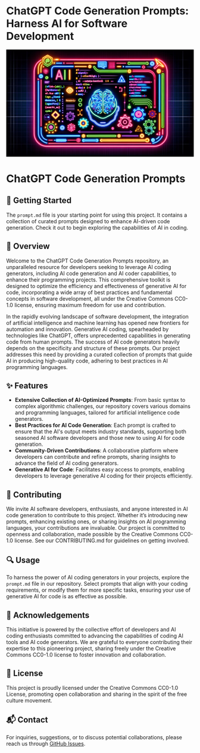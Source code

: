 # ChatGPT Code Generation Prompts: Harness AI for Software Development

![KeyPuncher ChatGPT Code Prompt](images/keypuncher-chatgpt-code-prompt.png)

# ChatGPT Code Generation Prompts

## 🚀 Getting Started
The `prompt.md` file is your starting point for using this project. It contains a collection of curated prompts designed to enhance AI-driven code generation. Check it out to begin exploring the capabilities of AI in coding.

## 📖 Overview
Welcome to the ChatGPT Code Generation Prompts repository, an unparalleled resource for developers seeking to leverage AI coding generators, including AI code generation and AI coder capabilities, to enhance their programming projects. This comprehensive toolkit is designed to optimize the efficiency and effectiveness of generative AI for code, incorporating a wide array of best practices and fundamental concepts in software development, all under the Creative Commons CC0-1.0 license, ensuring maximum freedom for use and contribution.

In the rapidly evolving landscape of software development, the integration of artificial intelligence and machine learning has opened new frontiers for automation and innovation. Generative AI coding, spearheaded by technologies like ChatGPT, offers unprecedented capabilities in generating code from human prompts. The success of AI code generators heavily depends on the specificity and structure of these prompts. Our project addresses this need by providing a curated collection of prompts that guide AI in producing high-quality code, adhering to best practices in AI programming languages.

## ✨ Features
- **Extensive Collection of AI-Optimized Prompts**: From basic syntax to complex algorithmic challenges, our repository covers various domains and programming languages, tailored for artificial intelligence code generators.
- **Best Practices for AI Code Generation**: Each prompt is crafted to ensure that the AI's output meets industry standards, supporting both seasoned AI software developers and those new to using AI for code generation.
- **Community-Driven Contributions**: A collaborative platform where developers can contribute and refine prompts, sharing insights to advance the field of AI coding generators.
- **Generative AI for Code**: Facilitates easy access to prompts, enabling developers to leverage generative AI coding for their projects efficiently.

## 🤝 Contributing
We invite AI software developers, enthusiasts, and anyone interested in AI code generation to contribute to this project. Whether it’s introducing new prompts, enhancing existing ones, or sharing insights on AI programming languages, your contributions are invaluable. Our project is committed to openness and collaboration, made possible by the Creative Commons CC0-1.0 license. See our CONTRIBUTING.md for guidelines on getting involved.

## 🔍 Usage
To harness the power of AI coding generators in your projects, explore the `prompt.md` file in our repository. Select prompts that align with your coding requirements, or modify them for more specific tasks, ensuring your use of generative AI for code is as effective as possible.

## 💖 Acknowledgements
This initiative is powered by the collective effort of developers and AI coding enthusiasts committed to advancing the capabilities of coding AI tools and AI code generators. We are grateful to everyone contributing their expertise to this pioneering project, sharing freely under the Creative Commons CC0-1.0 license to foster innovation and collaboration.

## 📜 License
This project is proudly licensed under the Creative Commons CC0-1.0 License, promoting open collaboration and sharing in the spirit of the free culture movement.

## 📬 Contact
For inquiries, suggestions, or to discuss potential collaborations, please reach us through [GitHub Issues](https://github.com/keypuncherlabs/chatgpt-code-generation-prompts/issues).
